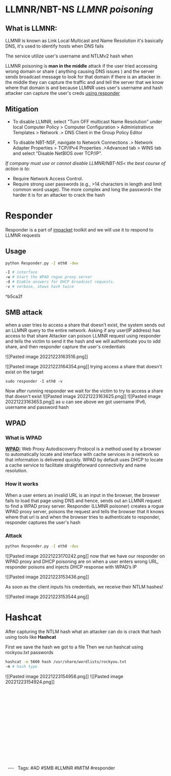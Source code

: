 


# LLMNR/NBT-NS *LLMNR poisoning*

## What is LLMNR:

LLMNR is known as Link Local Multicast and Name Resolution it's basically DNS, it's used to identify hosts when DNS fails 

The service utilize user's username and NTLMv2 hash when 

LLMNR poisoning is **man in the middle** attack if the user tried accessing wrong domain or share ( anything causing DNS issues ) and the server sends broadcast message to look for that domain if there is an attacker in the middle they can capture the traffic and and tell the server that we know where that domain is and because LLMNR uses user's username and hash attacker can capture the user's creds [using responder](#^b5ca2f)

## Mitigation 
- To disable LLMNR, select "Turn OFF multicast Name Resolution" under local Computer Policy > Computer Configuration > Administrativce Templates > Network                                                   .> DNS Client in the Group Policy Editor

- To disable NBT-NSF, navigate to Network Connections 
  .> Network Adapter Properties > TCP/IPv4 Properties
  .>Advanced tab > WINS tab and select "Disable NetBIOS over TCP/IP".


*If company must use or cannot disable LLMNR/NBT-NS< the best course of action is to:*
- Require Network Access Control.
- Require strong user passwords (e.g., >14 characters in length and limit common word usage). The more complex and long the password< the harder it is for an attacker to crack the hash


# Responder

Responder is a part of [impacket](https://github.com/fortra/impacket) toolkit and we will use it to respond to LLMNR requests 

## Usage


```bash
python Responder.py -I eth0 -dwv

-I # interface 
-w # Start the WPAD rogue proxy server
-d # Enable answers for DHCP broadcast requests.
-v # verbose, shows hash twice 
```

^b5ca2f
<div style="page-break-after: always;"></div>

##  SMB attack

when a user tries to access a share that doesn’t exist,
the system sends out an LLMNR query to the entire network.
Asking if any user(IP address) has access to that share 
Attacker can poison LLMNR request using responder and tells the victim to send it the hash and we will authenticate you to xdd share, and then responder capture the user's credentials 

![[Pasted image 20221223163516.png]]

![[Pasted image 20221223164354.png]]
trying access a share that doesn't exist on the target 


```
sudo responder -I eth0 -v 
```
Now after running responder we wait for the victim to try to access a share that doesn't exist 
![[Pasted image 20221223163625.png]]
![[Pasted image 20221223163653.png]]
as u can see above we got username IPv6, username and password hash
## WPAD

### What is WPAD

[**WPAD:**](https://www.pcworld.com/article/415991/disable-wpad-now-or-have-your-accounts-and-private-data-compromised.html) Web Proxy Autodiscovery Protocol is a method used by a browser to automatically locate and interface with cache services in a network so that information is delivered quickly. WPAD by default uses DHCP to locate a cache service to facilitate straightforward connectivity and name resolution.

### How it works

When a user enters an invalid URL is an input in the browser,
the browser fails to load that page using DNS and hence,
sends out an LLMNR request to find a WPAD proxy server.
Responder (LLMNR poisoner) creates a rogue WPAD proxy server, poisons the request and tells the browser that it knows where that url is and when the browser tries to authenticate to responder, responder captures the user's hash

### Attack


```bash
python Responder.py -I eth0 -dwv
```

![[Pasted image 20221223170242.png]]
now that we have our responder on WPAD proxy and DHCP poisoning are on
when a user enters wrong URL, responder  poisons and injects DHCP response with WPAD’s IP

![[Pasted image 20221223153436.png]]

As soon as the client inputs his credentials, we receive their NTLM hashes!

![[Pasted image 20221223153544.png]]

# Hashcat 

After capturing the NTLM hash what an attacker can do is crack that hash using tools like **Hashcat** 

First we save the hash we got to a file 
Then we run hashcat using rockyou.txt passwords 

```bash
hashcat -m 5600 hash /usr/share/wordlists/rockyou.txt
-m # hash type 
```

![[Pasted image 20221223154958.png]]
![[Pasted image 20221223154924.png]]

 <br> <br> <br> <br> <br> <br> <br> <br>
  <br> <br> <br> <br>  <br> <br>
  ---
  Tags: #AD #SMB #LLMNR #MITM #responder 